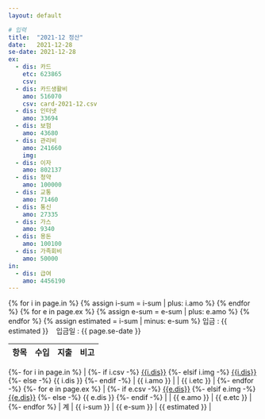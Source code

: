 ```yaml
---
layout: default

# 입력
title:  "2021-12 정산"
date:   2021-12-28
se-date: 2021-12-28
ex:
  - dis: 카드
    etc: 623865
    csv:
  - dis: 카드생활비
    amo: 516070
    csv: card-2021-12.csv
  - dis: 인터넷
    amo: 33694
  - dis: 보험
    amo: 43680
  - dis: 관리비
    amo: 241660
    img:
  - dis: 이자
    amo: 802137
  - dis: 청약
    amo: 100000
  - dis: 교통
    amo: 71460
  - dis: 통신
    amo: 27335
  - dis: 가스
    amo: 9340
  - dis: 용돈
    amo: 100100
  - dis: 가족회비
    amo: 50000
in:
  - dis: 급여
    amo: 4456190
---
```

{% for i in page.in %}
{% assign i-sum = i-sum | plus: i.amo %}
{% endfor %}
{% for e in page.ex %}
{% assign e-sum = e-sum | plus: e.amo %}
{% endfor %}
{% assign estimated = i-sum | minus: e-sum %}
입금 : {{ estimated }}  &nbsp;&nbsp;  입금일 : {{ page.se-date }}

| 항목 | 수입 | 지출 | 비고 |
|:--:|:--:|:--:|:--:|
{%- for i in page.in %}
|
{%- if i.csv -%}
[{{i.dis}}]({{site.baseurl}}/csv.html?csv={{i.csv}})
{%- elsif i.img -%}
[{{i.dis}}]({{site.baseurl}}/image.html?image={{i.img}})
{%- else -%}
{{ i.dis }}
{%- endif -%}
| {{ i.amo }} | | {{ i.etc }} |
{%- endfor -%}
{%- for e in page.ex %}
|
{%- if e.csv -%}
[{{e.dis}}]({{site.baseurl}}/csv.html?csv={{e.csv}})
{%- elsif e.img -%}
[{{e.dis}}]({{site.baseurl}}/image.html?image={{e.img}})
{%- else -%}
{{ e.dis }}
{%- endif -%}
| | {{ e.amo }} | {{ e.etc }} |
{%- endfor %}
| 계 | {{ i-sum }} | {{ e-sum }} | {{ estimated }} |